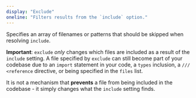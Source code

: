 ```yaml
---
display: "Exclude"
oneline: "Filters results from the `include` option."
---
```


Specifies an array of filenames or patterns that should be skipped when resolving `include`.

**Important**: `exclude` _only_ changes which files are included as a result of the `include` setting.
A file specified by `exclude` can still become part of your codebase due to an `import` statement in your code, a `types` inclusion, a `/// <reference` directive, or being specified in the `files` list.

It is not a mechanism that **prevents** a file from being included in the codebase - it simply changes what the `include` setting finds.
